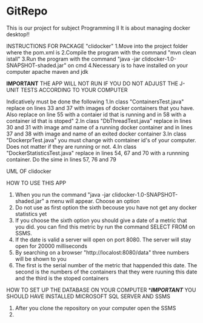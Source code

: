 # GitRepo
This is our project for subject Programming II
It is about managing docker desktop!!

INSTRUCTIONS FOR PACKAGE "clidocker"
1.Move into the project folder where the pom.xml is
2.Compile the program with the command "mvn clean istall"
3.Run the program with the command "java -jar clidocker-1.0-SNAPSHOT-shaded.jar" on cmd
4.Necessary is to have installed on your computer apache maven and jdk

****IMPORTANT****
THE APP WILL NOT RUN IF YOU DO NOT ADJUST THE J-UNIT TESTS ACCORDING TO YOUR COMPUTER

Indicatively must be done the following 
1.In class "ContainersTest.java" replace on lines 33 and 37 with images of docker containers that you have. Also replace on line 55 with a contaier id that is running and in 58 with a container id that is stoped"
2.In class "DbThreadTest.java" replace in lines 30 and 31 with image amd name of a running docker container and in lines 37 and 38 with image and name of an exited docker container
3.In class "DockerprTest.java" you must change with comtainer id's of your computer. Does not matter if they are running or not.
4.In class "DockerStatisticsTest.java" replace in lines 54, 67 and 70 with a runnning container. Do the sime in lines 57, 76 and 79

UML OF clidocker

HOW TO USE THIS APP
1. When you run the command "java -jar clidocker-1.0-SNAPSHOT-shaded.jar" a menu will appear. Choose an option
2. Do not use as first option the sixth becouse you have not get any docker statistics yet
3. If you choose the sixth option you should give a date of a metric that you did. you can find this metric by run the command SELECT FROM on SSMS.
4. If the date is valid a server will open on port 8080. The server will stay open for 20000 milliseconds
5. By searching on a browser "http://localost:8080/data" three numbers will be shown to you
6. The first is the serial number of the metric that happended this date. The second is the numbers of the containers that they were ruuning this date and the third is the stoped containers

HOW TO SET UP THE DATABASE ON YOUR COMPUTER
  ****IMPORTANT*** 
  YOU SHOULD HAVE INSTALLED MICROSOFT SQL SERVER AND SSMS
1. After you clone the repository on your computer open the SSMS
2. 
